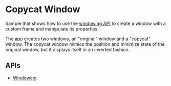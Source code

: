 # Copycat Window

Sample that shows how to use the [windowing API](http://developer.chrome.com/trunk/apps/app.window.html) to create a window with a custom frame and manipulate its properties.

The app creates two windows, an "original" window and a "copycat" window. The copycat window mimics the position and minimize state of the original window, but it displays itself in an inverted fashion.

## APIs

* [Windowing](http://developer.chrome.com/trunk/apps/app.window.html)
